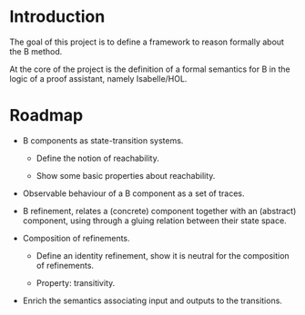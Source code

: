 Introduction
============

The goal of this project is to define a framework to reason formally about the B method. 

At the core of the project is the definition of a formal semantics for B in 
the logic of a proof assistant, namely Isabelle/HOL.

Roadmap
=======

* B components as state-transition systems. 

  * Define the notion of reachability.

  * Show some basic properties about reachability.

* Observable behaviour of a B component as a set of traces.

* B refinement, relates a (concrete) component together with
an (abstract) component, using through a gluing relation between
their state space. 

* Composition of refinements.

  * Define an identity refinement, show it is neutral for the
composition of refinements.

  * Property: transitivity.

* Enrich the semantics associating input and outputs to the transitions.

